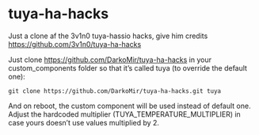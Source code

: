# tuya-ha-hacks
Just a clone af the 3v1n0 tuya-hassio hacks, give him credits  
https://github.com/3v1n0/tuya-ha-hacks


Just clone https://github.com/DarkoMir/tuya-ha-hacks in your custom_components folder so that it’s called tuya (to override the default one):

`git clone https://github.com/DarkoMir/tuya-ha-hacks.git tuya`  

And on reboot, the custom component will be used instead of default one.   
Adjust the hardcoded multiplier (TUYA_TEMPERATURE_MULTIPLIER) in case yours doesn’t use values multiplied by 2.
